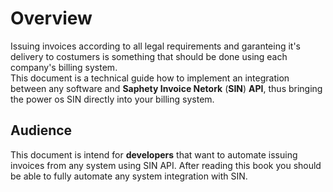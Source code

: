 # Overview
Issuing invoices according to all legal requirements and garanteing it's delivery to costumers is something that should be done using each company's billing system.  
This document is a technical guide how to implement an integration between any software and **Saphety Invoice Netork** (**SIN**) **API**, thus bringing the power os SIN directly into your billing system.

## Audience
This document is intend for **developers** that want to automate issuing invoices from any system using SIN API.
After reading this book you should be able to fully automate any system integration with SIN.